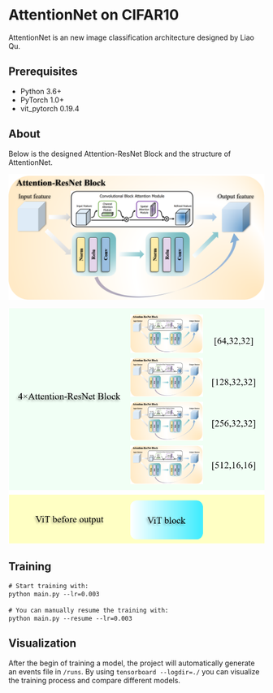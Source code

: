 # AttentionNet on CIFAR10

AttentionNet is an new image classification architecture designed by Liao Qu.

## Prerequisites
- Python 3.6+
- PyTorch 1.0+
- vit_pytorch 0.19.4

## About

Below is the designed Attention-ResNet Block and the structure of AttentionNet.

![image-attention-resnet-block](https://github.com/QuLiao1117/AttentionNet/blob/master/img/Attention-ResNet-Block.png)

![image-attentionnet](https://github.com/QuLiao1117/AttentionNet/blob/master/img/AttentionNet.png)

## Training

```
# Start training with: 
python main.py --lr=0.003

# You can manually resume the training with: 
python main.py --resume --lr=0.003
```

## Visualization

After the begin of training a model, the project will automatically generate an events file in `/runs`. By using `tensorboard --logdir=./` you can visualize the training process and compare    different models.